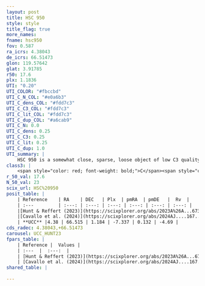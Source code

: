 ```yaml
---
layout: post
title: HSC 950
style: style
title_flag: true
more_names: 
fname: hsc950
fov: 0.587
ra_icrs: 4.38043
de_icrs: 66.51473
glon: 119.57642
glat: 3.91785
r50: 17.6
plx: 1.1836
UTI: "0.20"
UTI_COLOR: "#fbccbd"
UTI_C_N_COL: "#e0a6b3"
UTI_C_dens_COL: "#fdd7c3"
UTI_C_C3_COL: "#fdd7c3"
UTI_C_lit_COL: "#fdd7c3"
UTI_C_dup_COL: "#a6cab9"
UTI_C_N: 0.0
UTI_C_dens: 0.25
UTI_C_C3: 0.25
UTI_C_lit: 0.25
UTI_C_dup: 1.0
UTI_summary: |
    HSC 950 is a somewhat close, sparse, loose object of low C3 quality. It was recently reported in the literature.<br><br><span style="color: #99180f; font-weight: bold;">Warning: </span>contains less than 25 stars with <i>P>0.5</i> estimated.
class3: |
    <span style="color: red; font-weight: bold;">C</span><span style="color: red; font-weight: bold;">C</span>
r_50_val: 17.6
N_50_val: 23
scix_url: HSC%20950
posit_table: |
    | Reference    | RA    | DEC   | Plx  | pmRA  | pmDE   |  Rv  |
    | :---         | :---: | :---: | :---: | :---: | :---: | :---: |
    |[Hunt & Reffert (2023)](https://scixplorer.org/abs/2023A%26A...673A.114H) | 4.106 | 66.603 | 1.25 | -7.343 | 0.174 | -12.942 |
    |[Cavallo et al. (2024)](https://scixplorer.org/abs/2024AJ....167...12C) | 5.149 | 66.443 | 1.259 | -- | -- | -- |
    | **UCC** |4.38 | 66.515 | 1.184 | -7.337 | 0.132 | -4.69 | 
cds_radec: 4.38043,+66.51473
carousel: UCC_HUNT23
fpars_table: |
    | Reference |  Values |
    | :---  |  :---:  |
    | [Hunt & Reffert (2023)](https://scixplorer.org/abs/2023A%26A...673A.114H) | `AV50=2.175, diffAV50=0.803, MOD50=9.455, logAge50=7.675` |
    | [Cavallo et al. (2024)](https://scixplorer.org/abs/2024AJ....167...12C) | `AV50=2.6, dMod50=10.17, logAge50=7.85, [Fe/H]50=0.29` |
shared_table: |
    
---
```

